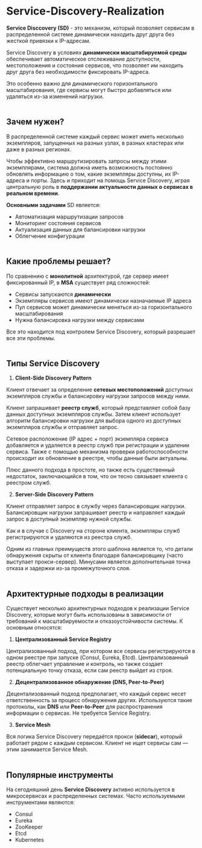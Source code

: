 ﻿# Service-Discovery-Realization

**Service Disccovery (SD)** - это механизм, который позволяет сервисам в распределенной системе динамически находить друг друга без жесткой привязки к IP-адресам.

Service Discovery в условиях **динамически масштабируемой среды** обеспечивает автоматическое отслеживание доступности, местоположения и состояния сервисов, что позволяет им находить друг друга без необходимости фиксировать IP-адреса.

Это особенно важно для динамического горизонтального масштабирования, где сервисы могут быстро добавляться или удаляться из-за изменений нагрузки.
</br></br>


## Зачем нужен?

В распределенной системе каждый сервис может иметь несколько экземпляров, запущенных на разных узлах, в разных кластерах или даже в разных регионах. 

Чтобы эффективно маршрутизировать запросы между этими экземплярами, система должна иметь возможность постоянно обновлять информацию о том, какие экземпляры доступны, их IP-адреса и порты. Здесь и приходит на помощь Service Discovery, играя центральную роль в **поддержании актуальности данных о сервисах в реальном времени**.


**Основными задачами** SD является:
+ Автоматизация маршрутизации запросов
+ Мониторинг состояния сервисов
+ Актуализация данных для балансировки нагрузки
+ Облегчение конфигурации
</br><br>

## Какие проблемы решает?


По сравнению с **монолитной** архитектурой, где сервер имеет фиксированный IP,  в **MSA** существует ряд сложностей:
+ Сервисы запускаются **динамически**
+ Экземпляры сервисов имеют динамически назначаемые IP адреса
+ Пул сервисов может динамически меняться из-за горизонтального масштабирования
+ Нужна балансировка нагрузки между сервисами

Все это находится под контролем Service Discovery, который разрешает все эти проблемы.
</br><br>

## Типы Service Discovery 

1. **Client‑Side Discovery Pattern**

Клиент отвечает за определение **сетевых местоположений** доступных экземпляров службы и балансировку нагрузки запросов между ними. 

Клиент запрашивает **реестр служб**, который представляет собой базу данных доступных экземпляров службы. Затем клиент использует алгоритм балансировки нагрузки для выбора одного из доступных экземпляров службы и отправляет запрос.

Сетевое расположение (IP адрес + порт) экземпляра сервиса добавляется и удаляется в реестр служб при регистрации и удалении сервиса. Также с помощью механизма проверки работоспособности происходит их обновление в реестре, чтобы данные были актуальны. 

Плюс данного подхода в простоте, но также есть существенный недостаток, заключающийся в том, что он тесно связывает клиента с реестром служб.


2. **Server-Side Discovery Pattern**

Клиент отправляет запрос в службу через балансировщик нагрузки. Балансировщик нагрузки запрашивает реестр и направляет каждый запрос в доступный экземпляр нужной службы. 

Как и в случае с Discovery на стороне клиента, экземпляры служб регистрируются и удаляются из реестра служб.

Одним из главных преимуществ этого шаблона является то, что детали обнаружения скрыты от клиента благодаря балансировщику (часто выступает прокси-сервер). Минусами является дополнительная точка отказа и задержки из-за промежуточного слоя.
</br><br>

## Архитектурные подходы в реализации

Существует несколько архитектурных подходов к реализации Service Discovery, которые могут быть использованы в зависимости от требований к масштабируемости и отказоустойчивости системы. К основным относятся:

1. **Централизованный Service Registry**

Централизованный подход, при котором все сервисы регистрируются в одном реестре при запуске (Consul, Eureka, Etcd). Централизованный реестр облегчает управление и контроль, но также создает потенциальную точку отказа, если сам реестр выйдет из строя.

2. **Децентрализованное обнаружение (DNS, Peer-to-Peer)**

Децентализованный подход предполагает, что каждый сервис несет ответственность за процесс обнаружения других. Используются такие протоколы, как **DNS** или **Peer-to-Peer** для распространения информации о сервисах. Не требуется Service Registry.

3. **Service Mesh**

Вся логика Service Discovery передаётся прокси (**sidecar**), который работает рядом с каждым сервисом. Клиент не ищет сервисы сам — этим занимается Service Mesh.
</br><br>

## Популярные инструменты

На сегодняшний день **Service Discovery** активно используется в микросервисах и распределенных системах. Часто используемыми инструментами являются:
+ Consul
+ Eureka
+ ZooKeeper
+ Etcd
+ Kubernetes